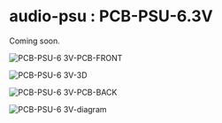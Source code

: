 # audio-psu : PCB-PSU-6.3V

Coming soon.

![PCB-PSU-6 3V-PCB-FRONT](https://github.com/user-attachments/assets/440ff1e1-f383-4413-b4c5-2855206a76c8)

![PCB-PSU-6 3V-3D](https://github.com/user-attachments/assets/9f03d020-68ba-40f5-977a-e1792bf79e97)

![PCB-PSU-6 3V-PCB-BACK](https://github.com/user-attachments/assets/f86c1412-d453-4903-be47-5ac2eaa04bf0)

![PCB-PSU-6 3V-diagram](https://github.com/user-attachments/assets/4f478035-2334-42ba-945b-de39e703f09e)
